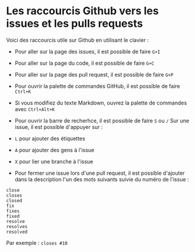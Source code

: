 # Les raccourcis Github vers les issues et les pulls requests

Voici des raccourcis utile sur Github en utilisant le clavier : 

- Pour aller sur la page des issues, il est possible de faire  ```G+I ```
- Pour aller sur la page du code, il est possible de faire ```G+C```
- Pour aller sur la page des pull request, il est possible de faire ```G+P```
- Pour ouvrir la palette de commandes GitHub, il est possible de faire ```Ctrl+K```
- Si vous modifiez du texte Markdown, ouvrez la palette de commandes avec ```Ctrl+Alt+K```
- Pour ouvrir la barre de recherhce, il est possible de faire ```S``` ou ```/```
  Sur une issue, il est possible d'appuyer sur  : 
-  ```L``` pour ajouter des étiquettes
-  ```A``` pour ajouter des gens à l'issue
-  ```X``` pour lier une branche à l'issue

- Pour fermer une issue lors d'une pull request, il est possible d'ajouter dans la description l'un des mots suivants suivie du numéro de l'issue : 

```
close
closes
closed
fix
fixes
fixed
resolve
resolves
resolved
```

Par exemple : ```closes #10```
